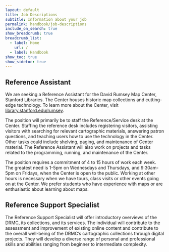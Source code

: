 ```yaml
---
layout: default
title: Job Descriptions
subtitle: Information about your job
permalink: handbook/job-descriptions
include_on_search: true
show_breadcrumb: true
breadcrumb_list:
  - label: Home
    url: /
  - label: Handbook
show_toc: true
show_sidetoc: true
---
```

<!--{: .alert .alert-dismissible .alert-warning}
Site is currently being developed – please excuse the incompleteness-->

## Reference Assistant

We are seeking a Reference Assistant for the David Rumsey Map Center, Stanford Libraries. The Center houses historic map collections and cutting-edge technology. To learn more about the Center, visit [library.stanford.edu/rumsey](https://library.stanford.edu/libraries/david-rumsey-map-center).

The position will primarily be to staff the Reference/Service desk at the Center. Staffing the reference desk includes registering visitors, assisting visitors with searching for relevant cartographic materials, answering patron questions, and teaching users how to use the technology in the Center. Other tasks could include shelving, paging, and maintenance of Center material. The Reference Assistant will also work on projects and tasks related to the programming, running, and maintenance of the Center.

The position requires a commitment of 4 to 15 hours of work each week. The greatest need is 1-5pm on Wednesdays and Thursdays, and 9:30am-5pm on Fridays, when the Center is open to the public. Working at other hours is necessary when we have tours, class visits or other events going on at the Center. We prefer students who have experience with maps or are enthusiastic about learning about maps.


## Reference Support Specialist

The Reference Support Specialist will offer introductory overviews of the DRMC, its collections, and its services. The individual will contribute to the assessment and improvement of existing online content and contribute to the overall well-being of the DRMC’s cartographic collections through digital projects. They will develop a diverse range of personal and professional skills and abilities ranging from beginner to intermediate complexity.